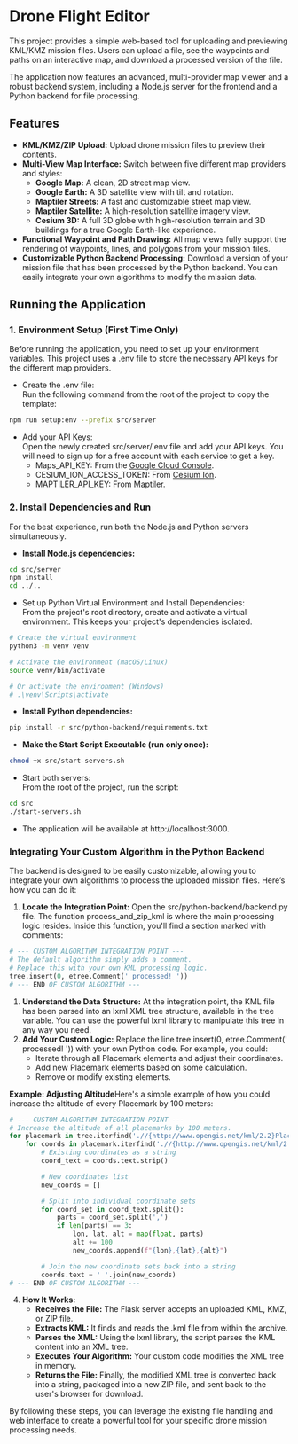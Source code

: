 # **Drone Flight Editor**

This project provides a simple web-based tool for uploading and previewing KML/KMZ mission files. Users can upload a file, see the waypoints and paths on an interactive map, and download a processed version of the file.

The application now features an advanced, multi-provider map viewer and a robust backend system, including a Node.js server for the frontend and a Python backend for file processing.

## **Features**

* **KML/KMZ/ZIP Upload:** Upload drone mission files to preview their contents.  
* **Multi-View Map Interface:** Switch between five different map providers and styles:  
  * **Google Map:** A clean, 2D street map view.  
  * **Google Earth:** A 3D satellite view with tilt and rotation.  
  * **Maptiler Streets:** A fast and customizable street map view.  
  * **Maptiler Satellite:** A high-resolution satellite imagery view.  
  * **Cesium 3D:** A full 3D globe with high-resolution terrain and 3D buildings for a true Google Earth-like experience.  
* **Functional Waypoint and Path Drawing:** All map views fully support the rendering of waypoints, lines, and polygons from your mission files.  
* **Customizable Python Backend Processing:** Download a version of your mission file that has been processed by the Python backend. You can easily integrate your own algorithms to modify the mission data.

## **Running the Application**

### **1\. Environment Setup (First Time Only)**

Before running the application, you need to set up your environment variables. This project uses a .env file to store the necessary API keys for the different map providers.

* Create the .env file:  
  Run the following command from the root of the project to copy the template:  

```bash    
npm run setup:env --prefix src/server
```

* Add your API Keys:  
  Open the newly created src/server/.env file and add your API keys. You will need to sign up for a free account with each service to get a key.  
  * Maps_API_KEY: From the [Google Cloud Console](https://console.cloud.google.com/).  
  * CESIUM_ION_ACCESS_TOKEN: From [Cesium Ion](https://ion.cesium.com/).  
  * MAPTILER_API_KEY: From [Maptiler](https://www.maptiler.com/).

### **2\. Install Dependencies and Run**

For the best experience, run both the Node.js and Python servers simultaneously.

* **Install Node.js dependencies:**  

```bash    
cd src/server
npm install
cd ../.. 
```

* Set up Python Virtual Environment and Install Dependencies:  
  From the project's root directory, create and activate a virtual environment. This keeps your project's dependencies isolated.

```bash
# Create the virtual environment
python3 -m venv venv

# Activate the environment (macOS/Linux)
source venv/bin/activate

# Or activate the environment (Windows)
# .\venv\Scripts\activate
```

* **Install Python dependencies:**  

```bash  
pip install -r src/python-backend/requirements.txt
```

* **Make the Start Script Executable (run only once):**  

```bash
chmod +x src/start-servers.sh
```

* Start both servers:  
  From the root of the project, run the script:  

```bash  
cd src
./start-servers.sh
```

* The application will be available at http://localhost:3000.

### **Integrating Your Custom Algorithm in the Python Backend**

The backend is designed to be easily customizable, allowing you to integrate your own algorithms to process the uploaded mission files. Here’s how you can do it:

1. **Locate the Integration Point:** Open the src/python-backend/backend.py file. The function process_and_zip_kml is where the main processing logic resides. Inside this function, you'll find a section marked with comments:  

```python  
# --- CUSTOM ALGORITHM INTEGRATION POINT ---
# The default algorithm simply adds a comment.
# Replace this with your own KML processing logic.
tree.insert(0, etree.Comment(' processed! '))
# --- END OF CUSTOM ALGORITHM ---
```

1. **Understand the Data Structure:** At the integration point, the KML file has been parsed into an lxml XML tree structure, available in the tree variable. You can use the powerful lxml library to manipulate this tree in any way you need.  
2. **Add Your Custom Logic:** Replace the line tree.insert(0, etree.Comment(' processed\! ')) with your own Python code. For example, you could:  
   * Iterate through all Placemark elements and adjust their coordinates.  
   * Add new Placemark elements based on some calculation.  
   * Remove or modify existing elements.

**Example: Adjusting Altitude**Here's a simple example of how you could increase the altitude of every Placemark by 100 meters:

```python
# --- CUSTOM ALGORITHM INTEGRATION POINT ---
# Increase the altitude of all placemarks by 100 meters.
for placemark in tree.iterfind('.//{http://www.opengis.net/kml/2.2}Placemark'):
    for coords in placemark.iterfind('.//{http://www.opengis.net/kml/2.2}coordinates'):
        # Existing coordinates as a string
        coord_text = coords.text.strip()

        # New coordinates list
        new_coords = []

        # Split into individual coordinate sets
        for coord_set in coord_text.split():
            parts = coord_set.split(',')
            if len(parts) == 3:
                lon, lat, alt = map(float, parts)
                alt += 100
                new_coords.append(f"{lon},{lat},{alt}")

        # Join the new coordinate sets back into a string
        coords.text = ' '.join(new_coords)
# --- END OF CUSTOM ALGORITHM ---
```

4. **How It Works:**  
   * **Receives the File:** The Flask server accepts an uploaded KML, KMZ, or ZIP file.  
   * **Extracts KML:** It finds and reads the .kml file from within the archive.  
   * **Parses the XML:** Using the lxml library, the script parses the KML content into an XML tree.  
   * **Executes Your Algorithm:** Your custom code modifies the XML tree in memory.  
   * **Returns the File:** Finally, the modified XML tree is converted back into a string, packaged into a new ZIP file, and sent back to the user's browser for download.

By following these steps, you can leverage the existing file handling and web interface to create a powerful tool for your specific drone mission processing needs.